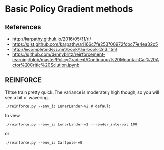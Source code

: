 # Basic Policy Gradient methods

## References

- http://karpathy.github.io/2016/05/31/rl/
- https://gist.github.com/karpathy/a4166c7fe253700972fcbc77e4ea32c5 
- http://incompleteideas.net/book/the-book-2nd.html
- https://github.com/dennybritz/reinforcement-learning/blob/master/PolicyGradient/Continuous%20MountainCar%20Actor%20Critic%20Solution.ipynb


## REINFORCE

Thtse train pretty quick.  The variance is moderately high though, so you will see a bit of wavering.

```
./reinforce.py --env_id LunarLander-v2 # default
```
to view
```
./reinforce.py --env_id LunarLander-v2 --render_interval 100
```
or 

```
./reinforce.py --env_id Cartpole-v0
```

